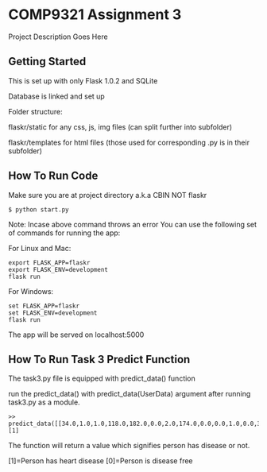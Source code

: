 # COMP9321 Assignment 3

Project Description Goes Here

## Getting Started

This is set up with only Flask 1.0.2 and SQLite

Database is linked and set up


Folder structure:

flaskr/static for any css, js, img files (can split further into subfolder)

flaskr/templates for html files (those used for corresponding .py is in their subfolder)

## How To Run Code
Make sure you are at project directory a.k.a CBIN NOT flaskr

```
$ python start.py

```

Note: Incase above command throws an error 
You can use the following set of commands for running the app:

For Linux and Mac:

```
export FLASK_APP=flaskr
export FLASK_ENV=development
flask run

```

For Windows:

```
set FLASK_APP=flaskr
set FLASK_ENV=development
flask run

```

The app will be served on localhost:5000

## How To Run Task 3 Predict Function

The task3.py file is equipped with predict_data() function

run the predict_data() with predict_data(UserData) argument after running task3.py as a module.

```
>> predict_data([[34.0,1.0,1.0,118.0,182.0,0.0,2.0,174.0,0.0,0.0,1.0,0.0,3.0]])
[1]
```
The function will return a value which signifies person has disease or not.

[1]=Person has heart disease
[0]=Person is disease free

